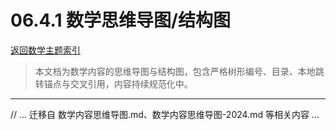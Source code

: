 # 06.4.1 数学思维导图/结构图

[返回数学主题索引](./README.md)

> 本文档为数学内容的思维导图与结构图，包含严格树形编号、目录、本地跳转锚点与交叉引用，内容持续规范化中。

---

// ... 迁移自 数学内容思维导图.md、数学内容思维导图-2024.md 等相关内容 ...
